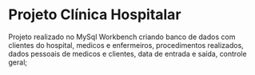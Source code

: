 # Projeto Clínica Hospitalar
Projeto realizado no MySql Workbench criando banco de dados com clientes do hospital, medicos e enfermeiros, procedimentos realizados, dados pessoais de medicos e clientes, data de entrada e saída, controle geral;
